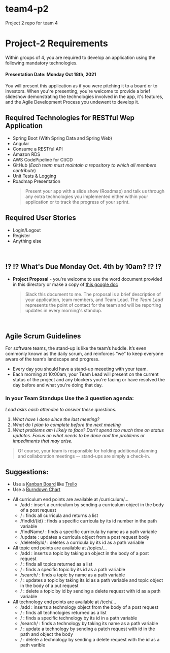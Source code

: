 # team4-p2
Project 2 repo for team 4



# Project-2 Requirements
Within groups of 4, you are required to develop an application using the following mandatory technologies.
#### Presentation Date: Monday Oct 18th, 2021
You will present this application as if you were pitching it to a board or to investors.
When you're presenting, you're welcome to provide a brief slideshow demonstrating the technologies involved in the app, it's features, and the Agile Development Process you undewent to develop it.

## Required Technologies for RESTful Wep Application
- Spring Boot (With Spring Data and Spring Web)
- Angular
- Consume a RESTful API
- Amazon RDS
- AWS CodePipeline for CI/CD
- GitHub (*Each team must maintain a repository to which all members contribute*)
- Unit Tests & Logging
- Roadmap Presentation
  > Present your app with a slide show (Roadmap) and talk us through any extra technologies you implemented either within your application or to track the progress of your sprint.

## Required User Stories
- Login/Logout
- Register
- Anything else

<br>

## ⁉️ ⁉️ What's Due Monday Oct. 4th by 10am? ⁉️ ⁉️
- **Project Proposal** - you're welcome to use the word document provided in this directory or make a copy of [this google doc](https://docs.google.com/document/d/1F2UKzwIcsxWdGlY5bIsM6XfOyx2NAPiL0VXWOLcLTkk/edit?usp=sharing)

  > Slack this document to me.  The proposal is a brief description of your application, team members, and Team Lead.
  > The *Team Lead* represents the point of contact for the team and will be reporting updates in every morning's standup.

<br>

## Agile Scrum Guidelines
For software teams, the stand-up is like the team’s huddle. It’s even commonly known as the daily scrum, and reinforces “we” to keep everyone aware of the team’s landscape and progress.
- Every day you should have a stand-up meeeting with your team.
- Each morning at 10:00am, your Team Lead will present on the current status of the project and any blockers you're facing or have resolved the day before and what you're doing that day.

### In your Team Standups Use the 3 question agenda:
*Lead asks each attendee to answer these questions.*
  1. *What have I done since the last meeting?*
  2. *What do I plan to complete before the next meeting*
  3. *What problems am I likely to face?*
*Don’t spend too much time on status updates. Focus on what needs to be done and the problems or impediments that may arise.*
> Of course, your team is responsible for holding additional planning and collaboration meetings -- stand-ups are simply a check-in.

## Suggestions:
- Use a [Kanban Board](https://www.atlassian.com/agile/kanban/boards) like [Trello](https://trello.com/?&aceid=&adposition=&adgroup=105703214328&campaign=9843285532&creative=437184392320&device=c&keyword=trello&matchtype=e&network=g&placement=&ds_kids=p53016490704&ds_e=GOOGLE&ds_eid=700000001557344&ds_e1=GOOGLE&gclid=Cj0KCQiA2af-BRDzARIsAIVQUOfgZifIwr-ClvNLXs4m9zn7VFhTU4bXoVdq1iBVe7SNfiXGeVVNKlgaAsHAEALw_wcB&gclsrc=aw.ds)
- Use a [Burndown Chart](http://www.agilenutshell.com/burndown)

* All curriculum end points are available at /curriculum/...
  - /add : insert a curriculum by sending a curriculum object in the body of a post request
  - / : finds all curricula and returns a list
  - /findId/{id} : finds a specific curricula by its id number in the path variable
  - /findName/<name> : finds a specific curricula by name as a path variable
  - /update : updates a curricula object from a post request body
  - /deleteById/<id> : deletes a curricula by its id as a path variable
* All topic end points are available at /topics/...
  - /add : inserts a topic by taking an object in the body of a post request
  - / : finds all topics returned as a list
  - /<id> : finds a specific topic by its id as a path variable
  - /search/<name> : finds a topic by name as a path variable
  - /<id> : updates a topic by taking its id as a path variable and topic object in the body of a put request
  - /<id> : delete a topic by id by sending a delete request with id as a path variable
* All technology end points are available at /tech/...
  - /add : inserts a technology object from the body of a post request
  - / : finds all technologies returned as a list
  - /<id> : finds a specific technology by its id in a path variable
  - /search/<name> : finds a technology by taking its name as a path variable
  - /<id> : update a technology by sending a patch request with id in the path and object the body
  - /<id> : delete a technology by sending a delete request with the id as a path varible
